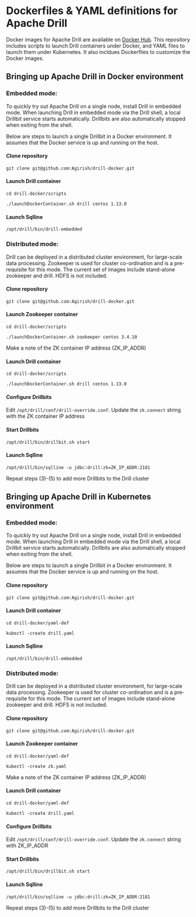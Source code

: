 # Dockerfiles & YAML definitions for Apache Drill

Docker images for Apache Drill are available on [Docker Hub](https://hub.docker.com/r/drill/). This repository includes scripts to launch Drill containers under Docker, and YAML files to launch them under Kubernetes. It also incldues Dockerfiles to customize the Docker images.

## Bringing up Apache Drill in Docker environment

### Embedded mode:

To quickly try out Apache Drill on a single node, install Drill in embedded mode. When launching Drill in embedded mode via the Drill shell, a local Drillbit service starts automatically. Drillbits are also automatically stopped when exiting from the shell. 

Below are steps to launch a single Drillbit in a Docker environment. It assumes that the Docker service is up and running on the host.

#### Clone repository 

```git clone git@github.com:Agirish/drill-docker.git```

#### Launch Drill container 

```cd drill-docker/scripts``` 

```./launchDockerContainer.sh drill centos 1.13.0``` 

#### Launch Sqlline 

```/opt/drill/bin/drill-embedded```
 
 

### Distributed mode:

Drill can be deployed in a distributed cluster environment, for large-scale data processing. Zookeeper is used for cluster co-ordination and is a pre-requisite for this mode. The current set of images include stand-alone zookeeper and drill. HDFS is not included.

#### Clone repository 

```git clone git@github.com:Agirish/drill-docker.git```

#### Launch Zookeeper container 

```cd drill-docker/scripts``` 

```./launchDockerContainer.sh zookeeper centos 3.4.10```

Make a note of the ZK container IP address (ZK_IP_ADDR)
    
#### Launch Drill container 

```cd drill-docker/scripts``` 

```./launchDockerContainer.sh drill centos 1.13.0```

#### Configure Drillbits

Edit `/opt/drill/conf/drill-override.conf`. Update the `zk.connect` string with the ZK container IP address 
    
#### Start Drillbits 

```/opt/drill/bin/drillbit.sh start``` 

#### Launch Sqlline 

```/opt/drill/bin/sqlline -u jdbc:drill:zk=ZK_IP_ADDR:2181``` 

Repeat steps (3)-(5) to add more Drillbits to the Drill cluster

## Bringing up Apache Drill in Kubernetes environment

### Embedded mode:

To quickly try out Apache Drill on a single node, install Drill in embedded mode. When launching Drill in embedded mode via the Drill shell, a local Drillbit service starts automatically. Drillbits are also automatically stopped when exiting from the shell. 

Below are steps to launch a single Drillbit in a Docker environment. It assumes that the Docker service is up and running on the host.

#### Clone repository 

```git clone git@github.com:Agirish/drill-docker.git```

#### Launch Drill container 

```cd drill-docker/yaml-def``` 

```kubectl -create drill.yaml``` 

#### Launch Sqlline 

```/opt/drill/bin/drill-embedded```
 


### Distributed mode:

Drill can be deployed in a distributed cluster environment, for large-scale data processing. Zookeeper is used for cluster co-ordination and is a pre-requisite for this mode. The current set of images include stand-alone zookeeper and drill. HDFS is not included.

#### Clone repository 

```git clone git@github.com:Agirish/drill-docker.git```

#### Launch Zookeeper container 

```cd drill-docker/yaml-def``` 

```kubectl -create zk.yaml```

Make a note of the ZK container IP address (ZK_IP_ADDR)
    
#### Launch Drill container 

```cd drill-docker/yaml-def``` 

```kubectl -create drill.yaml```

#### Configure Drillbits

Edit `/opt/drill/conf/drill-override.conf`. Update the `zk.connect` string with ZK_IP_ADDR 
    
#### Start Drillbits 

```/opt/drill/bin/drillbit.sh start``` 

#### Launch Sqlline 

```/opt/drill/bin/sqlline -u jdbc:drill:zk=ZK_IP_ADDR:2181```

Repeat steps (3)-(5) to add more Drillbits to the Drill cluster
